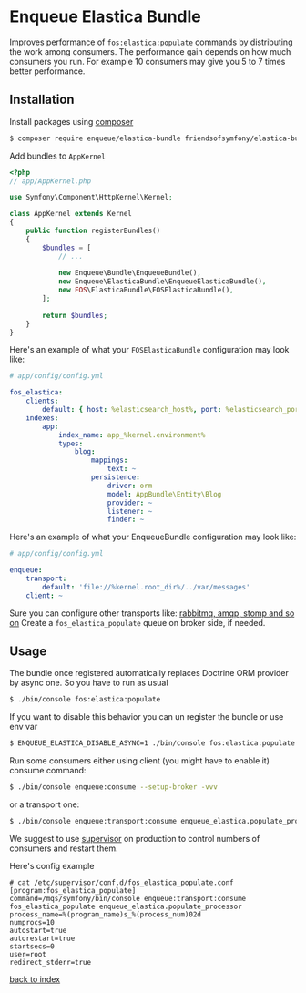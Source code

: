# Enqueue Elastica Bundle

Improves performance of `fos:elastica:populate` commands by distributing the work among consumers. 
The performance gain depends on how much consumers you run. 
For example 10 consumers may give you 5 to 7 times better performance.  

## Installation

Install packages using [composer](https://getcomposer.org/)

```bash
$ composer require enqueue/elastica-bundle friendsofsymfony/elastica-bundle
```

Add bundles to `AppKernel`

```php
<?php
// app/AppKernel.php

use Symfony\Component\HttpKernel\Kernel;

class AppKernel extends Kernel
{
    public function registerBundles()
    {
        $bundles = [
            // ...
            
            new Enqueue\Bundle\EnqueueBundle(),
            new Enqueue\ElasticaBundle\EnqueueElasticaBundle(),
            new FOS\ElasticaBundle\FOSElasticaBundle(),
        ];
        
        return $bundles;
    }
}
```

Here's an example of what your `FOSElasticaBundle` configuration may look like:

```yaml
# app/config/config.yml

fos_elastica:
    clients:
        default: { host: %elasticsearch_host%, port: %elasticsearch_port% }
    indexes:
        app:
            index_name: app_%kernel.environment%
            types:
                blog:
                    mappings:
                        text: ~
                    persistence:
                        driver: orm
                        model: AppBundle\Entity\Blog
                        provider: ~
                        listener: ~
                        finder: ~
```

Here's an example of what your EnqueueBundle configuration may look like:

```yaml
# app/config/config.yml

enqueue:
    transport:
        default: 'file://%kernel.root_dir%/../var/messages'
    client: ~
```

Sure you can configure other transports like: [rabbitmq, amqp, stomp and so on](https://github.com/php-enqueue/enqueue-dev/blob/master/docs/bundle/config_reference.md)
Create a `fos_elastica_populate` queue on broker side, if needed.

## Usage 

The bundle once registered automatically replaces Doctrine ORM provider by async one. 
So you have to run as usual 
 
```bash
$ ./bin/console fos:elastica:populate 
```

If you want to disable this behavior you can un register the bundle or use env var

```bash
$ ENQUEUE_ELASTICA_DISABLE_ASYNC=1 ./bin/console fos:elastica:populate 
```

Run some consumers either using client (you might have to enable it) consume command:

```bash
$ ./bin/console enqueue:consume --setup-broker -vvv 
```

or a transport one: 
 
```bash
$ ./bin/console enqueue:transport:consume enqueue_elastica.populate_processor -vvv 
```

We suggest to use [supervisor](http://supervisord.org/) on production to control numbers of consumers and restart them.   

Here's config example

```
# cat /etc/supervisor/conf.d/fos_elastica_populate.conf 
[program:fos_elastica_populate]
command=/mqs/symfony/bin/console enqueue:transport:consume fos_elastica_populate enqueue_elastica.populate_processor
process_name=%(program_name)s_%(process_num)02d
numprocs=10
autostart=true
autorestart=true
startsecs=0
user=root
redirect_stderr=true
```

[back to index](../index.md)
